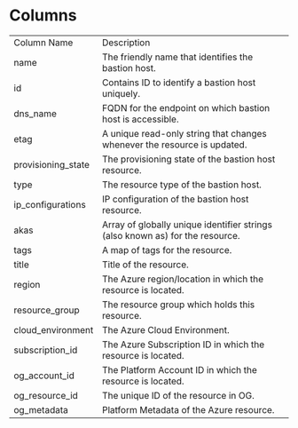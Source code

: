 # Columns  

<table>
	<tr><td>Column Name</td><td>Description</td></tr>
	<tr><td>name</td><td>The friendly name that identifies the bastion host.</td></tr>
	<tr><td>id</td><td>Contains ID to identify a bastion host uniquely.</td></tr>
	<tr><td>dns_name</td><td>FQDN for the endpoint on which bastion host is accessible.</td></tr>
	<tr><td>etag</td><td>A unique read-only string that changes whenever the resource is updated.</td></tr>
	<tr><td>provisioning_state</td><td>The provisioning state of the bastion host resource.</td></tr>
	<tr><td>type</td><td>The resource type of the bastion host.</td></tr>
	<tr><td>ip_configurations</td><td>IP configuration of the bastion host resource.</td></tr>
	<tr><td>akas</td><td>Array of globally unique identifier strings (also known as) for the resource.</td></tr>
	<tr><td>tags</td><td>A map of tags for the resource.</td></tr>
	<tr><td>title</td><td>Title of the resource.</td></tr>
	<tr><td>region</td><td>The Azure region/location in which the resource is located.</td></tr>
	<tr><td>resource_group</td><td>The resource group which holds this resource.</td></tr>
	<tr><td>cloud_environment</td><td>The Azure Cloud Environment.</td></tr>
	<tr><td>subscription_id</td><td>The Azure Subscription ID in which the resource is located.</td></tr>
	<tr><td>og_account_id</td><td>The Platform Account ID in which the resource is located.</td></tr>
	<tr><td>og_resource_id</td><td>The unique ID of the resource in OG.</td></tr>
	<tr><td>og_metadata</td><td>Platform Metadata of the Azure resource.</td></tr>
</table>